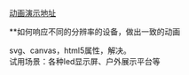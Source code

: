 [动画演示地址](https://zhaosiqi.github.io/canvas-animate/)  

**如何响应不同的分辨率的设备，做出一致的动画  

svg、canvas，html5属性，解决。  
试用场景：各种led显示屏、户外展示平台等
